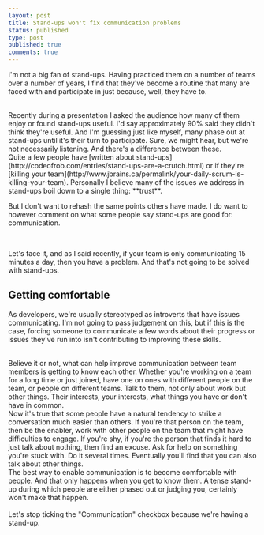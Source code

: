 ```yaml
---
layout: post
title: Stand-ups won't fix communication problems
status: published
type: post
published: true
comments: true
---
```

I'm not a big fan of stand-ups. Having practiced them on a number of teams over a number of years, I find that they've become
a routine that many are faced with and participate in just because, well, they have to. 

<br/>
Recently during a presentation I asked the audience how many of them enjoy or found stand-ups useful. I'd say approximately 90% said they 
didn't think they're useful. And I'm guessing just like myself, many phase out at stand-ups until it's their turn to participate. Sure, we might
hear, but we're not necessarily listening. And there's a difference between these.

<br/>
Quite a few people have [written about stand-ups](http://codeofrob.com/entries/stand-ups-are-a-crutch.html) or if they're [killing your team](http://www.jbrains.ca/permalink/your-daily-scrum-is-killing-your-team).
Personally I believe many of the issues we address in stand-ups boil down to a single thing: **trust**. 

<br/>

But I don't want to rehash the same points others have made. I do want to however comment on what some people say stand-ups are good for: communication.

<br/>

Let's face it, and as I said recently, if your team is only communicating 15 minutes a day, then you have a problem. And that's not going to be solved with stand-ups.


## Getting comfortable 
As developers, we're usually stereotyped as introverts that have issues communicating. I'm not going to pass judgement on this, but if this is the case, forcing someone to communicate a few words about their progress or issues they've run into isn't contributing to improving these skills.

<br/>
Believe it or not, what can help improve communication between team members is getting to know each other. Whether you're working on a team for a long time or just joined, have one on ones with different people on the team, or 
people on different teams. Talk to them, not only about work but other things. Their interests, your interests, what things you have or don't have in common. 

<br/>
Now it's true that some people have a natural tendency to strike a conversation much easier than others. If you're that person on the team, then be the enabler, work with other
people on the team that might have difficulties to engage. If you're shy, if you're the person that finds it hard to just talk about nothing, then find an excuse. Ask for help
on something you're stuck with. Do it several times. Eventually you'll find that you can also talk about other things.

<br/>
The best way to enable communication is to become comfortable with people. And that only happens when you get to know them. A tense stand-up during which
people are either phased out or judging you, certainly won't make that happen. 

<br/>
<br/>
Let's stop ticking the "Communication" checkbox because we're having a stand-up.

 


